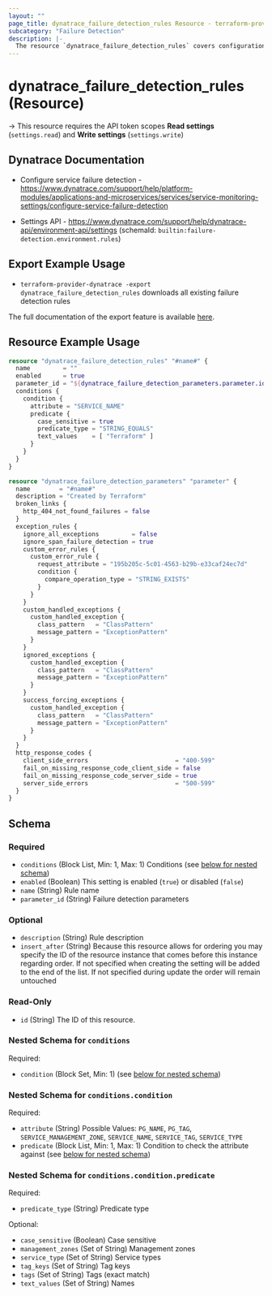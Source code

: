 ```yaml
---
layout: ""
page_title: dynatrace_failure_detection_rules Resource - terraform-provider-dynatrace"
subcategory: "Failure Detection"
description: |-
  The resource `dynatrace_failure_detection_rules` covers configuration for failure detection rules
---
```


# dynatrace_failure_detection_rules (Resource)

-> This resource requires the API token scopes **Read settings** (`settings.read`) and **Write settings** (`settings.write`)

## Dynatrace Documentation

- Configure service failure detection - https://www.dynatrace.com/support/help/platform-modules/applications-and-microservices/services/service-monitoring-settings/configure-service-failure-detection

- Settings API - https://www.dynatrace.com/support/help/dynatrace-api/environment-api/settings (schemaId: `builtin:failure-detection.environment.rules`)

## Export Example Usage

- `terraform-provider-dynatrace -export dynatrace_failure_detection_rules` downloads all existing failure detection rules

The full documentation of the export feature is available [here](https://registry.terraform.io/providers/dynatrace-oss/dynatrace/latest/docs/guides/export-v2).

## Resource Example Usage

```terraform
resource "dynatrace_failure_detection_rules" "#name#" {
  name         = ""
  enabled      = true
  parameter_id = "${dynatrace_failure_detection_parameters.parameter.id}"
  conditions {
    condition {
      attribute = "SERVICE_NAME"
      predicate {
        case_sensitive = true
        predicate_type = "STRING_EQUALS"
        text_values    = [ "Terraform" ]
      }
    }
  }
}

resource "dynatrace_failure_detection_parameters" "parameter" {
  name        = "#name#"
  description = "Created by Terraform"
  broken_links {
    http_404_not_found_failures = false
  }
  exception_rules {
    ignore_all_exceptions         = false
    ignore_span_failure_detection = true
    custom_error_rules {
      custom_error_rule {
        request_attribute = "195b205c-5c01-4563-b29b-e33caf24ec7d"
        condition {
          compare_operation_type = "STRING_EXISTS"
        }
      }
    }
    custom_handled_exceptions {
      custom_handled_exception {
        class_pattern   = "ClassPattern"
        message_pattern = "ExceptionPattern"
      }
    }
    ignored_exceptions {
      custom_handled_exception {
        class_pattern   = "ClassPattern"
        message_pattern = "ExceptionPattern"
      }
    }
    success_forcing_exceptions {
      custom_handled_exception {
        class_pattern   = "ClassPattern"
        message_pattern = "ExceptionPattern"
      }
    }
  }
  http_response_codes {
    client_side_errors                        = "400-599"
    fail_on_missing_response_code_client_side = false
    fail_on_missing_response_code_server_side = true
    server_side_errors                        = "500-599"
  }
}
```

<!-- schema generated by tfplugindocs -->
## Schema

### Required

- `conditions` (Block List, Min: 1, Max: 1) Conditions (see [below for nested schema](#nestedblock--conditions))
- `enabled` (Boolean) This setting is enabled (`true`) or disabled (`false`)
- `name` (String) Rule name
- `parameter_id` (String) Failure detection parameters

### Optional

- `description` (String) Rule description
- `insert_after` (String) Because this resource allows for ordering you may specify the ID of the resource instance that comes before this instance regarding order. If not specified when creating the setting will be added to the end of the list. If not specified during update the order will remain untouched

### Read-Only

- `id` (String) The ID of this resource.

<a id="nestedblock--conditions"></a>
### Nested Schema for `conditions`

Required:

- `condition` (Block Set, Min: 1) (see [below for nested schema](#nestedblock--conditions--condition))

<a id="nestedblock--conditions--condition"></a>
### Nested Schema for `conditions.condition`

Required:

- `attribute` (String) Possible Values: `PG_NAME`, `PG_TAG`, `SERVICE_MANAGEMENT_ZONE`, `SERVICE_NAME`, `SERVICE_TAG`, `SERVICE_TYPE`
- `predicate` (Block List, Min: 1, Max: 1) Condition to check the attribute against (see [below for nested schema](#nestedblock--conditions--condition--predicate))

<a id="nestedblock--conditions--condition--predicate"></a>
### Nested Schema for `conditions.condition.predicate`

Required:

- `predicate_type` (String) Predicate type

Optional:

- `case_sensitive` (Boolean) Case sensitive
- `management_zones` (Set of String) Management zones
- `service_type` (Set of String) Service types
- `tag_keys` (Set of String) Tag keys
- `tags` (Set of String) Tags (exact match)
- `text_values` (Set of String) Names
 